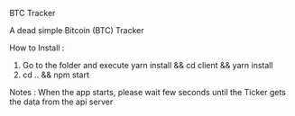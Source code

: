 BTC Tracker

A dead simple Bitcoin (BTC) Tracker

How to Install :
1. Go to the folder and execute yarn install && cd client && yarn install
2. cd .. && npm start

Notes :
When the app starts, please wait few seconds until the Ticker gets the data from the api server
